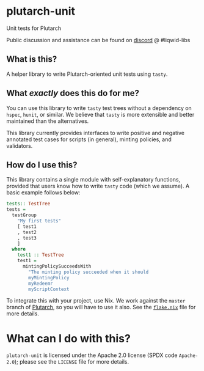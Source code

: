# plutarch-unit
Unit tests for Plutarch

Public discussion and assistance can be found on [discord](https://discord.gg/yGkjxrYueB) @ #liqwid-libs

## What is this?

A helper library to write Plutarch-oriented unit tests using `tasty`. 

## What _exactly_ does this do for me?

You can use this library to write `tasty` test trees without a dependency on `hspec`,
`hunit`, or similar. We believe that `tasty` is more extensible and better maintained 
than the alternatives.

This library currently provides interfaces to write positive and negative annotated test 
cases for scripts (in general), minting policies, and validators.

## How do I use this?

This library contains a single module with self-explanatory functions, provided that 
users know how to write `tasty` code (which we assume). A basic example follows below:

```hs
tests:: TestTree
tests =
  testGroup
    "My first tests"
    [ test1
    , test2
    , test3
    ]
  where
    test1 :: TestTree
    test1 =
      mintingPolicySucceedsWith
        "The minting policy succeeded when it should
        myMintingPolicy
        myRedeemr
        myScriptContext
```        

To integrate this with your project, use Nix. We work against the `master`
branch of [Plutarch](https://github.com/Plutonomicon/plutarch-plutus), so you will have to use it
also. See the [`flake.nix`](./flake.nix) file for more details.

# What can I do with this?

`plutarch-unit` is licensed under the Apache 2.0 license (SPDX code
`Apache-2.0`); please see the `LICENSE` file for more details.
